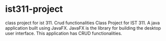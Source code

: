 # ist311-project
class project for ist 311. Crud functionalities
Class Project for IST 311. A java application built using JavaFX. JavaFX is the library for building the desktop user interface. This application has CRUD functionalities.
